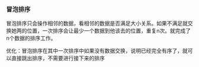 ### 冒泡排序

冒泡排序只会操作相邻的数据，看相邻的数据是否满足大小关系。如果不满足就交换她两的位置，一次排序会让最少一个数据到他该去的位置，重复n次。就完成了n个数据的排序工作。

优化：冒泡排序在其中一次排序中如果没有数据交换，说明已经完全有序了，就可以直接跳出排序，不需要进行接下来的排序